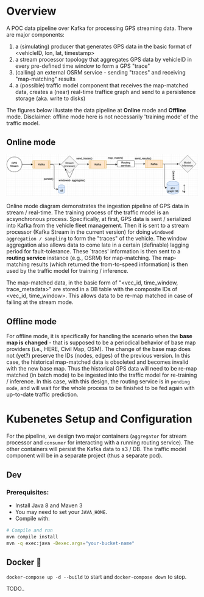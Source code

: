 # Overview
A POC data pipeline over Kafka for processing GPS streaming data. There are major components:
1. a (simulating) producer that generates GPS data in the basic format of <vehicleID, lon, lat, timestamp>
2. a stream processor topology that aggregates GPS data by vehicleID in every pre-defined time window to form a GPS "trace"
3. (calling) an external OSRM service - sending "traces" and receiving "map-matching" results
4. a (possible) traffic model component that receives the map-matched data, creates a (near) real-time traffice graph and send to a persistence storage (aka. write to disks)


The figures below illustate the data pipeline at **Online** mode and **Offline** mode. Disclaimer: offline mode here is not necessarily 'training mode' of 
the traffic model.

## Online mode
<img src="images/online_mode_dp.png"  alt = "Online mode" width="800">

Online mode diagram demonstrates the ingestion pipeline of GPS data in stream / real-time. The training process of the traffic model is an acsynchronous process. 
Specifically, at first, GPS data is sent / serialized into Kafka from the vehicle fleet management. Then it is sent to a stream processor (Kafka Stream 
in the current version) for doing `windowed aggregation / sampling` to form the "traces" of the vehicle. The window aggregation also allows data to come late in 
a certain (definable) lagging period for fault-tolerance. These `traces' information is then sent to a **routing 
service** instance (e.g., OSRM) for map-matching. The map-matching results (which returned the from-to-speed information) is then used by the traffic model for 
training / inference.

The map-matched data, in the basic form of "<vec_id, time_window, trace_metadata>" are stored in a DB table with the composite IDs of 
<vec_id, time_window>. This allows data to be re-map matched in case of failing at the stream mode.

## Offline mode

For offline mode, it is specifically for handling the scenario when the **base map is changed** - that is supposed to be a periodical behavior of base map providers 
(i.e., HERE, Civil Map, OSM). The change of the base map does not (yet?) preserve the IDs (nodes, edges) of the previous version. In this case, the historical 
map-matched data is obsoleted and becomes invalid with the new base map. Thus the historical GPS data will need to be re-map matched (in batch mode) to be ingested 
into the traffic model for re-training / inference. In this case, with this design, the routing service 
is in `pending mode`, and will wait for the whole process to be finished to be fed again with up-to-date traffic prediction.



# Kubenetes Setup and Configuration

For the pipeline, we design two major containers (`aggregator` for stream processor and `consumer` for interacting with a running routing service). The other containers 
will persist the Kafka data to s3 / DB. The traffic model component will be in a separate project (thus a separate pod).


## Dev

### Prerequisites:

* Install Java 8 and Maven 3
* You may need to set your `JAVA_HOME`.
* Compile with:
```bash
# Compile and run
mvn compile install
mvn -q exec:java -Dexec.args="your-bucket-name"
```
 
    

## Docker 🐳

`docker-compose up -d --build` to start and `docker-compose down` to stop.




TODO..
